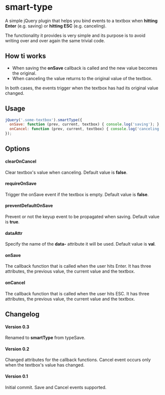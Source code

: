 # smart-type
A simple jQuery plugin that helps you bind events to a textbox when **hitting Enter** (e.g. saving) or **hitting ESC** (e.g. canceling). 

The functionality it provides is very simple and its purpose is to avoid writing over and over again the same trivial code. 


## How ti works

- When saving the **onSave** callback is called and the new value becomes the original. 
- When canceling the value returns to the original value of the textbox. 

In both cases, the events trigger when the textbox has had its original value changed. 

## Usage
```js
jQuery('.some-textbox').smartType({
  onSave: function (prev, current, textbox) { console.log('saving'); },
  onCancel: function (prev, current, textbox) { console.log('canceling'); }
});
```

## Options

#### clearOnCancel
Clear textbox's value when canceling. Default value is **false**. 

#### requireOnSave
Trigger the onSave event if the textbox is empty. Default value is **false**. 

#### preventDefaultOnSave
Prevent or not the keyup event to be propagated when saving. Default value is **true**. 

#### dataAttr
Specify the name of the **data-** attribute it will be used. Default value is **val**.

#### onSave
The callback function that is called when the user hits Enter. It has three attributes, the previous value, the current value and the textbox.

#### onCancel
The callback function that is called when the user hits ESC. It has three attributes, the previous value, the current value and the textbox.

## Changelog

#### Version 0.3
Renamed to **smartType** from typeSave.  

#### Version 0.2
Changed attributes for the callback functions. 
Cancel event occurs only when the textbox's value has changed.

#### Version 0.1
Initial commit.
Save and Cancel events supported.